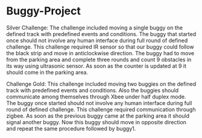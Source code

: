 # Buggy-Project
Silver Challenge: The challenge included moving a single buggy on the defined track with predefined events and conditions. The buggy that started once should not involve any human interface during full round of defined challenge. This challenge required IR sensor so that our buggy could follow the black strip and move in anticlockwise direction. The buggy had to move from the parking area and complete three rounds and count 9 obstacles in its way using ultrasonic sensor. As soon as the counter is updated at 9 it should come in the parking area.

Challenge Gold: This challenge included moving two buggies on the defined track with predefined events and conditions. Also the buggies should communicate among themselves through Xbee under half duplex mode. The buggy once started should not involve any human interface during full round of defined challenge. This challenge required communication through zigbee. As soon as the previous buggy came at the parking area it should signal another buggy. Now this buggy should move in opposite
direction and repeat the same procedure followed by buggy1.

